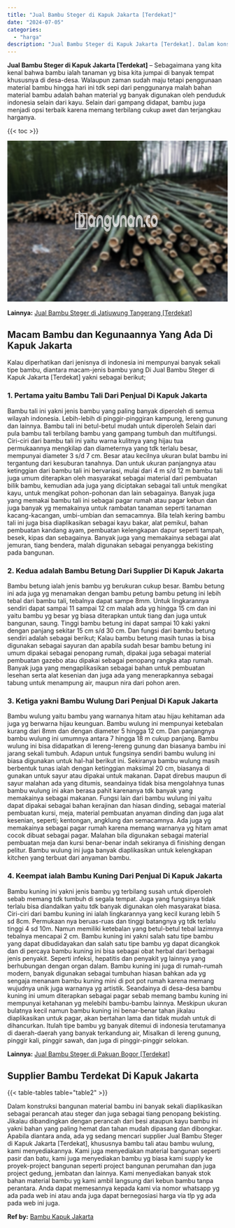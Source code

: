 ```yaml
---
title: "Jual Bambu Steger di Kapuk Jakarta [Terdekat]"
date: "2024-07-05"
categories: 
  - "harga"
description: "Jual Bambu Steger di Kapuk Jakarta [Terdekat]. Dalam konstruksi bangunan material bambu ini banyak sekali diaplikasikan sebagai perancah atau steger dan juga..."
---
```


**Jual Bambu Steger di Kapuk Jakarta \[Terdekat\]** – Sebagaimana yang kita kenal bahwa bambu ialah tanaman yg bisa kita jumpai di banyak tempat khususnya di desa-desa. Walaupun zaman sudah maju tetapi penggunaan material bambu hingga hari ini tdk sepi dari penggunanya malah bahan material bambu adalah bahan material yg banyak digunakan oleh penduduk indonesia selain dari kayu. Selain dari gampang didapat, bambu juga menjadi opsi terbaik karena memang terbilang cukup awet dan terjangkau harganya.

{{< toc >}}

![Jual Bambu Steger di Kapuk Jakarta [Terdekat]](/images/jual-bambu-tali-38.png)

**Lainnya:** [Jual Bambu Steger di Jatiuwung Tangerang \[Terdekat\]](https://bambu.bangunan.co/jual-bambu-steger-di-jatiuwung-tangerang-terdekat/)

## Macam Bambu dan Kegunaannya Yang Ada Di Kapuk Jakarta

Kalau diperhatikan dari jenisnya di indonesia ini mempunyai banyak sekali tipe bambu, diantara macam-jenis bambu yang Di Jual Bambu Steger di Kapuk Jakarta \[Terdekat\] yakni sebagai berikut;

### 1\. Pertama yaitu Bambu Tali Dari Penjual Di Kapuk Jakarta

Bambu tali ini yakni jenis bambu yang paling banyak diperoleh di semua wilayah indonesia. Lebih-lebih di pinggir-pinggiran kampung, lereng gunung dan lainnya. Bambu tali ini betul-betul mudah untuk diperoleh Selain dari pula bambu tali terbilang bambu yang gampang tumbuh dan multifungsi. Ciri-ciri dari bambu tali ini yaitu warna kulitnya yang hijau tua permukaannya mengkilap dan diameternya yang tdk terlalu besar, mempunyai diameter 3 s/d 7 cm. Besar atau kecilnya ukuran bulat bambu ini tergantung dari kesuburan tanahnya. Dan untuk ukuran panjangnya atau ketinggian dari bambu tali ini bervariasi, mulai dari 4 m s/d 12 m bambu tali juga umum diterapkan oleh masyarakat sebagai material dari pembuatan bilik bambu, kemudian ada juga yang diciptakan sebagai tali untuk mengikat kayu, untuk mengikat pohon-pohonan dan lain sebagainya. Banyak juga yang memakai bambu tali ini sebagai pagar rumah atau pagar kebun dan juga banyak yg memakainya untuk rambatan tanaman seperti tanaman kacang-kacangan, umbi-umbian dan semacamnya. Bila telah kering bambu tali ini juga bisa diaplikasikan sebagai kayu bakar, alat pemikul, bahan pembuatan kandang ayam, pembuatan kelengkapan dapur seperti tampah, besek, kipas dan sebagainya. Banyak juga yang memakainya sebagai alat jemuran, tiang bendera, malah digunakan sebagai penyangga bekisting pada bangunan.

### 2\. Kedua adalah Bambu Betung Dari Supplier Di Kapuk Jakarta

Bambu betung ialah jenis bambu yg berukuran cukup besar. Bambu betung ini ada juga yg menamakan dengan bambu petung bambu petung ini lebih tebal dari bambu tali, tebalnya dapat sampe 8mm. Untuk lingkarannya sendiri dapat sampai 11 sampai 12 cm malah ada yg hingga 15 cm dan ini yaitu bambu yg besar yg biasa diterapkan untuk tiang dan juga untuk bangunan, saung. Tinggi bambu betung ini dapat sampai 10 kaki yakni dengan panjang sekitar 15 cm s/d 30 cm. Dan fungsi dari bambu betung sendiri adalah sebagai berikut; Kalau bambu betung masih tunas ia bisa digunakan sebagai sayuran dan apabila sudah besar bambu betung ini umum dipakai sebagai penopang rumah, dipakai juga sebagai material pembuatan gazebo atau dipakai sebagai penopang rangka atap rumah. Banyak juga yang mengaplikasikan sebagai bahan untuk pembuatan lesehan serta alat kesenian dan juga ada yang menerapkannya sebagai tabung untuk menampung air, maupun nira dari pohon aren.

### 3\. Ketiga yakni Bambu Wulung Dari Penjual Di Kapuk Jakarta

Bambu wulung yaitu bambu yang warnanya hitam atau hijau kehitaman ada juga yg berwarna hijau keunguan. Bambu wulung ini mempunyai ketebalan kurang dari 8mm dan dengan diameter 5 hingga 12 cm. Dan panjangnya bambu wulung ini umumnya antara 7 hingga 18 m cukup panjang. Bambu wulung ini bisa didapatkan di lereng-lereng gunung dan biasanya bambu ini jarang sekali tumbuh. Adapun untuk fungsinya sendiri bambu wulung ini biasa digunakan untuk hal-hal berikut ini. Sekiranya bambu wulung masih berbentuk tunas ialah dengan ketinggian maksimal 20 cm, biasanya di gunakan untuk sayur atau dipakai untuk makanan. Dapat direbus maupun di sayur malahan ada yang ditumis, seandainya tidak bisa mengolahnya tunas bambu wulung ini akan berasa pahit karenanya tdk banyak yang memakainya sebagai makanan. Fungsi lain dari bambu wulung ini yaitu dapat dipakai sebagai bahan kerajinan dan hiasan dinding, sebagai material pembuatan kursi, meja, material pembuatan anyaman dinding dan juga alat kesenian, seperti; kentongan, angklung dan semacamnya. Ada juga yg memakainya sebagai pagar rumah karena memang warnanya yg hitam amat cocok dibuat sebagai pagar. Malahan bila digunakan sebagai material pembuatan meja dan kursi benar-benar indah sekiranya di finishing dengan pelitur. Bambu wulung ini juga banyak diaplikasikan untuk kelengkapan kitchen yang terbuat dari anyaman bambu.

### 4\. Keempat ialah Bambu Kuning Dari Penjual Di Kapuk Jakarta

Bambu kuning ini yakni jenis bambu yg terbilang susah untuk diperoleh sebab memang tdk tumbuh di segala tempat. Juga yang fungsinya tidak terlalu bisa diandalkan yaitu tdk banyak digunakan oleh masyarakat biasa. Ciri-ciri dari bambu kuning ini ialah lingkarannya yang kecil kurang lebih 5 sd 8cm. Permukaan nya beruas-ruas dan tinggi batangnya yg tdk terlalu tinggi 4 sd 10m. Namun memiliki ketebalan yang betul-betul tebal lazimnya tebalnya mencapai 2 cm. Bambu kuning ini yakni salah satu tipe bambu yang dapat dibudidayakan dan salah satu tipe bambu yg dapat dicangkok dan di percaya bambu kuning ini bisa sebagai obat herbal dari berbagai jenis penyakit. Seperti infeksi, hepatitis dan penyakit yg lainnya yang berhubungan dengan organ dalam. Bambu kuning ini juga di rumah-rumah modern, banyak digunakan sebagai tumbuhan hiasan bahkan ada yg sengaja menanam bambu kuning mini di pot pot rumah karena memang wujudnya unik juga warnanya yg artistik. Seandainya di desa-desa bambu kuning ini umum diterapkan sebagai pagar sebab memang bambu kuning ini mempunyai ketahanan yg melebihi bambu-bambu lainnya. Meskipun ukuran bulatnya kecil namun bambu kuning ini benar-benar tahan jikalau diaplikasikan untuk pagar, akan bertahan lama dan tidak mudah untuk di dihancurkan. Itulah tipe bambu yg banyak ditemui di indonesia terutamanya di daerah-daerah yang banyak terkandung air, Misalkan di lereng gunung, pinggir kali, pinggir sawah, dan juga di pinggir-pinggir selokan.

**Lainnya:** [Jual Bambu Steger di Pakuan Bogor \[Terdekat\]](https://bambu.bangunan.co/jual-bambu-steger-di-pakuan-bogor-terdekat/)

## Supplier Bambu Terdekat Di Kapuk Jakarta

{{< table-tables table="table2" >}}

Dalam konstruksi bangunan material bambu ini banyak sekali diaplikasikan sebagai perancah atau steger dan juga sebagai tiang penopang bekisting. Jikalau dibandingkan dengan perancah dari besi ataupun kayu bambu ini yakni bahan yang paling hemat dan tahan mudah dipasang dan dibongkar. Apabila diantara anda, ada yg sedang mencari supplier Jual Bambu Steger di Kapuk Jakarta \[Terdekat\], khususnya bambu tali atau bambu wulung, kami menyediakannya. Kami juga menyediakan material bangunan seperti pasir dan batu, kami juga menyediakan bambu yg biasa kami supply ke proyek-project bangunan seperti project bangunan perumahan dan juga project gedung, jembatan dan lainnya. Kami menyediakan banyak stok bahan material bambu yg kami ambil langsung dari kebun bambu tanpa perantara. Anda dapat memesannya kepada kami via nomor whatsapp yg ada pada web ini atau anda juga dapat bernegosiasi harga via tlp yg ada pada web ini juga.

**Ref by:** [Bambu Kapuk Jakarta](https://id.wikipedia.org/wiki/Bambu)
